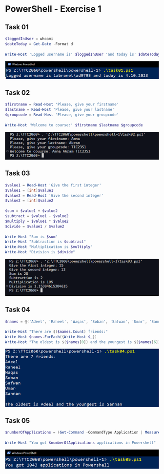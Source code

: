 # PowerShell - Exercise 1

Task 01
---

```ps1
$loggedInUser = whoami
$dateToday = Get-Date -Format d

Write-Host 'Logged username is' $loggedInUser 'and today is' $dateToday
```

![Task 01](./task01.png)

Task 02
---

```ps1
$firstname = Read-Host 'Please, give your firstname'
$lastname = Read-Host 'Please, give your lastname'
$groupcode = Read-Host 'Please, give your groupcode'

Write-Host 'Welcome to course:' $firstname $lastname $groupcode
```

![Task 02](./task02.png)

Task 03
---

```ps1
$value1 = Read-Host 'Give the first integer'
$value1 = [int]$value1
$value2 = Read-Host 'Give the second integer'
$value2 = [int]$value2

$sum = $value1 + $value2
$subtract = $value1 - $value2
$multiply = $value1 * $value2
$divide = $value1 / $value2

Write-Host "Sum is $sum"
Write-Host "Subtraction is $subtract"
Write-Host "Multiplication is $multiply"
Write-Host "Division is $divide"
```

![Task 03](./task03.png)

Task 04
---

```ps1
$names = @('Adeel', 'Raheel', 'Waqas', 'Soban', 'Safwan', 'Umar', 'Sannan')

Write-Host "There are $($names.Count) friends:"
Write-Host $names.ForEach({Write-Host $_})
Write-Host "The oldest is $($names[0]) and the youngest is $($names[6])"
```

![Task 04](./task04.png)

Task 05
---

```ps1
$numberOfApplications = (Get-Command -CommandType Application | Measure-Object).Count

Write-Host "You got $numberOfApplications applications in Powershell"
```

![Task 05](./task05.png)
